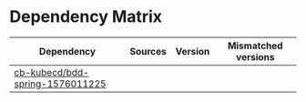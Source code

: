 # Dependency Matrix

Dependency | Sources | Version | Mismatched versions
---------- | ------- | ------- | -------------------
[cb-kubecd/bdd-spring-1576011225](https://github.com/cb-kubecd/bdd-spring-1576011225.git) |  | []() | 
